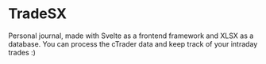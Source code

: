 # TradeSX
Personal journal, made with Svelte as a frontend framework and XLSX as a database. You can process the cTrader data and keep track of your intraday trades :) 
